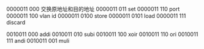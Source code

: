 0000011 000 交换原地址和目的地址
0000011 011 set
0000011 110 port
0000011 100 vlan id
0000011 0100 store
0000011 0101  load
0000011 111 discard


0010011 000 addi
0010011 010 subi
0010011 100 xoir
0010011 110 ori
0010011 111 andi
0010011 001 muli
